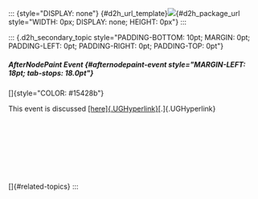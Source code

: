 ::: {style="DISPLAY: none"}
[](ms-xhelp:///?Id=d2h_url_template){#d2h_url_template}![](!package_url!){#d2h_package_url style="WIDTH: 0px; DISPLAY: none; HEIGHT: 0px"}
:::

::: {.d2h_secondary_topic style="PADDING-BOTTOM: 10pt; MARGIN: 0pt; PADDING-LEFT: 0pt; PADDING-RIGHT: 0pt; PADDING-TOP: 0pt"}
##### AfterNodePaint Event {#afternodepaint-event style="MARGIN-LEFT: 18pt; tab-stops: 18.0pt"}

[]{style="COLOR: #15428b"} 

This event is discussed [[here]{.UGHyperlink}](../../../../../../../../Documents%20and%20Settings/sylviap/Desktop/Tools%20-%20Part%202.docx#_Image_Overlaying)[.]{.UGHyperlink}

 

 

 

 

[]{#related-topics}
:::
